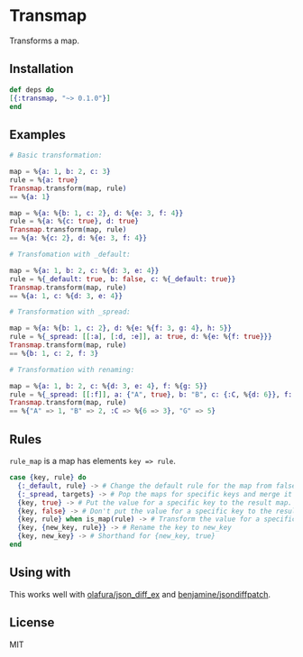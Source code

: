 # Transmap

Transforms a map.

## Installation

```elixir
def deps do
[{:transmap, "~> 0.1.0"}]
end
```

## Examples

```elixir
# Basic transformation:

map = %{a: 1, b: 2, c: 3}
rule = %{a: true}
Transmap.transform(map, rule)
== %{a: 1}

map = %{a: %{b: 1, c: 2}, d: %{e: 3, f: 4}}
rule = %{a: %{c: true}, d: true}
Transmap.transform(map, rule)
== %{a: %{c: 2}, d: %{e: 3, f: 4}}

# Transfomation with _default:

map = %{a: 1, b: 2, c: %{d: 3, e: 4}}
rule = %{_default: true, b: false, c: %{_default: true}}
Transmap.transform(map, rule)
== %{a: 1, c: %{d: 3, e: 4}}

# Transformation with _spread:

map = %{a: %{b: 1, c: 2}, d: %{e: %{f: 3, g: 4}, h: 5}}
rule = %{_spread: [[:a], [:d, :e]], a: true, d: %{e: %{f: true}}}
Transmap.transform(map, rule)
== %{b: 1, c: 2, f: 3}

# Transformation with renaming:

map = %{a: 1, b: 2, c: %{d: 3, e: 4}, f: %{g: 5}}
rule = %{_spread: [[:f]], a: {"A", true}, b: "B", c: {:C, %{d: 6}}, f: %{g: "G"}}
Transmap.transform(map, rule)
== %{"A" => 1, "B" => 2, :C => %{6 => 3}, "G" => 5}
```

## Rules

`rule_map` is a map has elements `key => rule`.  
```elixir
case {key, rule} do
  {:_default, rule} -> # Change the default rule for the map from false to the given rule
  {:_spread, targets} -> # Pop the maps for specific keys and merge it into the result map
  {key, true} -> # Put the value for a specific key to the result map.
  {key, false} -> # Don't put the value for a specific key to the result map.
  {key, rule} when is_map(rule) -> # Transform the value for a specific key with this rule
  {key, {new_key, rule}} -> # Rename the key to new_key
  {key, new_key} -> # Shorthand for {new_key, true}
end
```

## Using with

This works well with [olafura/json_diff_ex](https://github.com/olafura/json_diff_ex) and [benjamine/jsondiffpatch](https://github.com/benjamine/jsondiffpatch).

## License

MIT
